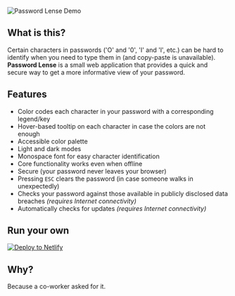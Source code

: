 ![Password Lense Demo][demo-image]

## What is this?

Certain characters in passwords ('O' and '0', 'I' and 'l', etc.) can be hard to
identify when you need to type them in (and copy-paste is unavailable).
**Password Lense** is a small web application that provides a quick and secure
way to get a more informative view of your password.

## Features

- Color codes each character in your password with a corresponding legend/key
- Hover-based tooltip on each character in case the colors are not enough
- Accessible color palette
- Light and dark modes
- Monospace font for easy character identification
- Core functionality works even when offline
- Secure (your password never leaves your browser)
- Pressing `ESC` clears the password (in case someone walks in unexpectedly)
- Checks your password against those available in publicly disclosed data
  breaches _(requires Internet connectivity)_
- Automatically checks for updates _(requires Internet connectivity)_

## Run your own

[![Deploy to Netlify][deploy-image]][deploy-link]

## Why?

Because a co-worker asked for it.

[demo-image]: ./demo.gif
[deploy-image]: https://www.netlify.com/img/deploy/button.svg
[deploy-link]:
  https://app.netlify.com/start/deploy?repository=https://github.com/wKovacs64/pwl
